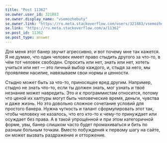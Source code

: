 ```yaml
---
title: "Post 11362"
se.owner.user_id: 321883
se.owner.display_name: "vsemozhebuty"
se.owner.link: "https://ru.meta.stackoverflow.com/users/321883/vsemozhebuty"
se.link: "https://ru.meta.stackoverflow.com/a/11362"
se.post_id: 11362
se.post_type: answer
---
```

<p>Для меня этот банер звучит агрессивно, и вот почему мне так кажется. Я не думаю, что один человек имеет право стыдить другого за что-то, в чём тот человек свободен. Спросить или нет, знать или нет, хотеть учиться или нет — это личный выбор каждого, и, стыдя за него, мы проявляем насилие, навязываем свои нормы и ценности.</p>
<p>Стыдно может быть за что-то, приносящее вред другим. Например, стыдно не знать что-то, если ты должен знать, мог узнать и твоё незнание может навредить. Это и к программистам относится, потому что ценой их халтуры могут быть человеческие время, деньги, чувства и даже жизнь. Но это довольно сложное сочетание условий для простого банера. Нужна чуткость и талант сформулировать этот так, чтобы человеку не казалось, что его кто-то к чему-то принуждает или осуждает без права. А в такой упрощённой и при этом категоричной форме, увы, банер слишком часто будет промахиваться и бить по разным больным точкам. Вместо побуждения к первому шагу на сайте, он может вызвать раздражение и отторжение.</p>
